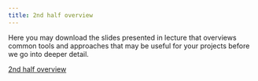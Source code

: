 ```yaml
---
title: 2nd half overview
---
```

Here you may download the slides presented in lecture that overviews common tools and approaches that may be useful for your projects before we go into deeper detail.

[2nd half overview](/2nd_half_overview_FL22.pdf)